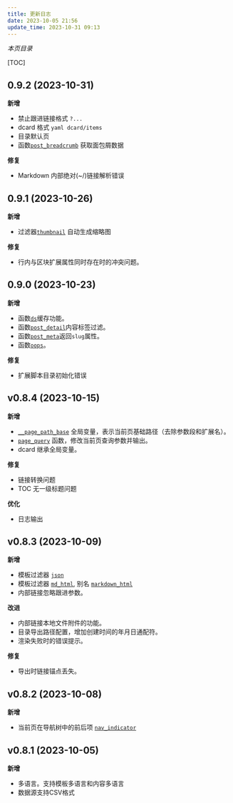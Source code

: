 ```yaml
---
title: 更新日志
date: 2023-10-05 21:56
update_time: 2023-10-31 09:13
---
```


*本页目录*

[TOC]


## 0.9.2 (2023-10-31)

**新增**

- 禁止跟进链接格式 `?...`
- dcard 格式 `yaml dcard/items`
- 目录默认页
- 函数[`post_breadcrumb`](内置过滤器#post_breadcrumb) 获取面包屑数据

**修复**

- Markdown 内部绝对(~/)链接解析错误 


## 0.9.1 (2023-10-26)

**新增**
- 过滤器[`thumbnail`](内置过滤器#thumbnail) 自动生成缩略图

**修复**
- 行内与区块扩展属性同时存在时的冲突问题。


## 0.9.0 (2023-10-23)

**新增**

- 函数[`ds`](内置函数#ds)缓存功能。
- 函数[`post_detail`](内置函数#post_detail)内容标签过滤。
- 函数[`post_meta`](内置函数#post_meta)返回`slug`属性。
- 函数[`oops`](内置函数#oops)。

**修复**

- 扩展脚本目录初始化错误

## v0.8.4 (2023-10-15)

**新增**

- [`__page_path_base`](数据结构#系统全局变量) 全局变量，表示当前页基础路径（去除参数段和扩展名）。
- [`page_query`](内置函数#page_query) 函数，修改当前页查询参数并输出。
- dcard 继承全局变量。

**修复**

- 链接转换问题
- TOC 无一级标题问题

**优化**

- 日志输出


## v0.8.3 (2023-10-09)

**新增**

- 模板过滤器 [`json`](内置过滤器#json)
- 模板过滤器 [`md_html`](内置过滤器#markdown_html), 别名 [`markdown_html`](内置过滤器#markdown_html)
- 内部链接忽略跟进参数。

**改进**

- 内部链接本地文件附件的功能。
- 目录导出路径配置，增加创建时间的年月日通配符。
- 渲染失败时的错误提示。

**修复**

- 导出时链接锚点丢失。

## v0.8.2 (2023-10-08)

**新增**

- 当前页在导航树中的前后项 [`nav_indicator`](内置函数#nav_indicator)

## v0.8.1 (2023-10-05)

**新增**

- 多语言。支持模板多语言和内容多语言
- 数据源支持CSV格式